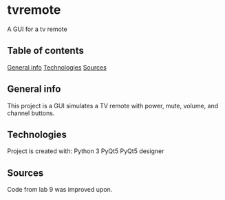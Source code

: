 # tvremote
 A GUI for a tv remote

## Table of contents
[General info](#general-info)
[Technologies](#technologies)
[Sources](#sources)

## General info
This project is a GUI simulates a TV remote with power, mute, volume, and channel buttons.

## Technologies
Project is created with:
Python 3
PyQt5
PyQt5 designer

## Sources
Code from lab 9 was improved upon.